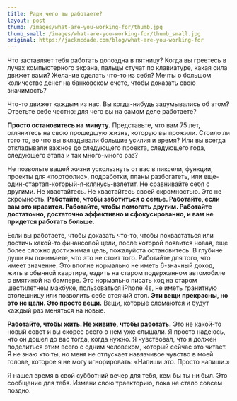 ```yaml
---
title: Ради чего вы работаете?
layout: post
thumb: /images/what-are-you-working-for/thumb.jpg
thumb_small: /images/what-are-you-working-for/thumb_small.jpg
original: https://jackmcdade.com/blog/what-are-you-working-for
---
```


Что заставляет тебя работать допоздна в пятницу? Когда вы греетесь в лучах компьютерного экрана, пальцы стучат по клавиатуре, какая сила движет вами? Желание сделать что-то из себя? Мечты о большом количестве денег на банковском счете, чтобы доказать свою значимость?

Что-то движет каждым из нас. Вы когда-нибудь задумывались об этом? Ответьте себе честно: для чего вы на самом деле работаете?

**Просто остановитесь на минуту.** Представьте, что вам 75 лет, оглянитесь на свою прошедшую жизнь, которую вы прожили. Стоило ли того то, во что вы вкладывали большие усилия и время? Или вы всегда откладывали важное до следующего проекта, следующего года, следующего этапа и так много-много раз?

Не позвольте вашей жизни ускользнуть от вас в пиксели, функции, проекты для «портфолио», подработки, планы разбогатеть, или еще-один-стартап-который-я-клянусь-взлетит. Не сравнивайте себя с другими. Не хвастайтесь. Не хвастайтесь своей скромностью. Это не скромность. **Работайте, чтобы заботиться о семье. Работайте, если вам это нравится. Работайте, чтобы помогать другим. Работайте достаточно, достаточно эффективно и сфокусированно, и вам не придется работать больше.**

Если вы работаете, чтобы доказать что-то, чтобы похвастаться или достичь какой-то финансовой цели, после которой появится новая, еще более сложно достижимая цель, пожалуйста остановитесь. В глубине души вы понимаете, что это не стоит того. Работайте для того, что имеет значение. Это вполне нормально не иметь 6-значный доход, жить в обычной квартире, ездить на старом подержанном автомобиле с вмятиной на бампере. Это нормально писать код на старом шестилетнем макбуке, пользоваться iPhone 4s, не иметь гранитную столешницу или позволить себе стоячий стол. **Эти вещи прекрасны, но это не цели. Это просто вещи.** Вещи, которые сломаются и будут каждый раз меняться на новые. 

**Работайте, чтобы жить. Не живите, чтобы работать.** Это не какой-то новый совет и вы скорее всего о нем уже слышали. Я просто надеюсь, что он дошел до вас тогда, когда нужно. Я чувствовал, что я должен поделиться этим всего с одним человеком, который сейчас это читает. Я не знаю кто ты, но меня не отпускает навязчивое чувство в моей голове, которое я не могу игнорировать: «Напиши это. Просто напиши.»

Я нашел время в свой субботний вечер для тебя, кем бы ты ни был. Это сообщение для тебя. Измени свою траекторию, пока не стало совсем поздно.
